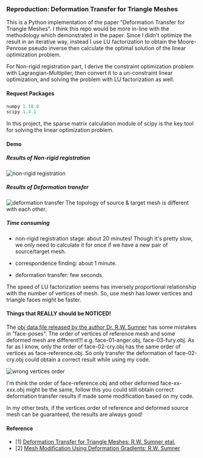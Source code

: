 ### Reproduction: Deformation Transfer for Triangle Meshes
This is a Python implementation of the paper "Deformation Transfer for Triangle Meshes".
I think this repo would be more in-line with the methodology which demonstrated in the paper.
Since I didn't optimize the result in an iterative way, instead I use LU factorization to obtain the 
Moore-Penrose pseudo inverse then calculate the optimal solution of the linear optimization problem.

For Non-rigid registration part, I derive the constraint optimization problem with Lagrangian-Multiplier, 
then convert it to a un-constraint linear optimization, and solving the problem with LU factorization
as well.
#### Request Packages
```python
numpy 1.18.0
scipy 1.4.1
```
In this project, the sparse matrix calculation module of scipy is the key tool for solving the linear 
optimization problem.

#### Demo
##### Results of Non-rigid registration
![non-rigid registration](https://images.algorithmic.cn/GitHub/images/deformation_transfer_demo1.png)

##### Results of Deformation transfer
![deformation transfer](https://images.algorithmic.cn/GitHub/images/deformation_transfer_demo2.png)
The topology of source & target mesh is different with each other.


##### Time consuming
- non-rigid registration stage: about 20 minutes! Though it's pretty slow, we only need to calculate it for once if we
have a new pair of source/target mesh.

- correspondence finding: about 1 minute.

- deformation transfer: few seconds.

The speed of LU factorization seems has inversely proportional relationship with the number of vertices of mesh.
So, use mesh has lower vertices and triangle faces might be faster.

#### Things that REALLY should be NOTICED!
The [obj data file released by the author Dr. R.W. Sumner](http://people.csail.mit.edu/sumner/research/deftransfer/data.html)
has some mistakes in "face-poses". The order of vertices of reference mesh and some deformed mesh are different!!!
e.g. face-01-anger.obj, face-03-fury.obj. As far as I know, only the order of face-02-cry.obj has the same order of
vertices as face-reference.obj. So only transfer the deformation of face-02-cry.obj could obtain a correct result while
using my code.

![wrong vertices order](https://images.algorithmic.cn/GitHub/images/deformation_transfer_wrong_vts_order.png)

I'm think the order of face-reference.obj and other deformed face-xx-xxx.obj might be the same, follow this you could still obtain
correct deformation transfer results if made some modification based on my code.

In my other tests, if the vertices order of reference and deformed source mesh can be guaranteed, the results are always
good!


#### Reference
- [1] [Deformation Transfer for Triangle Meshes: R.W. Sumner etal.](https://dl.acm.org/doi/abs/10.1145/1015706.1015736)
- [2] [Mesh Modification Using Deformation Gradients: R.W. Sumner](https://dspace.mit.edu/handle/1721.1/34025)